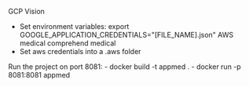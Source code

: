 GCP Vision
- Set environment variables:
    export GOOGLE_APPLICATION_CREDENTIALS="[FILE_NAME].json"
AWS medical comprehend medical
- Set aws credentials into a .aws folder

Run the project on port 8081:
    - docker build -t appmed .
    - docker run -p 8081:8081 appmed